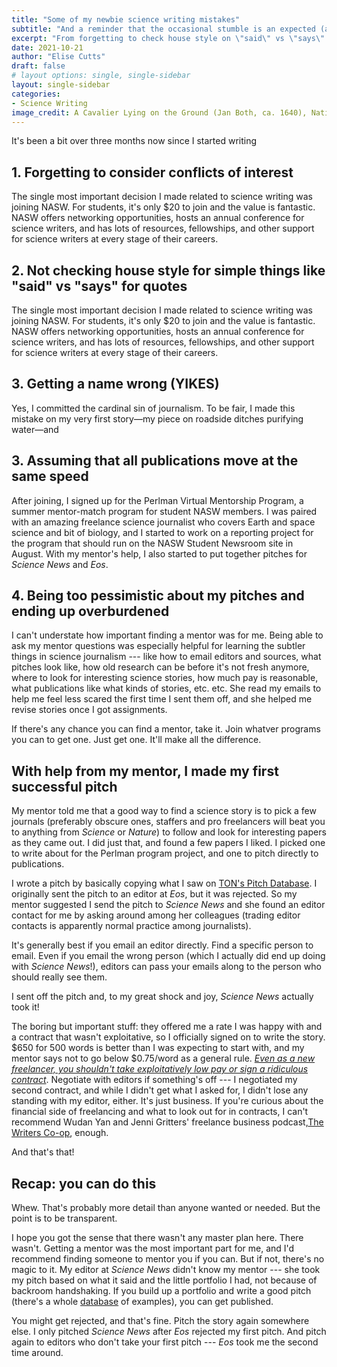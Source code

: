 ```yaml
---
title: "Some of my newbie science writing mistakes"
subtitle: "And a reminder that the occasional stumble is an expected (and maybe necessary) part of learning something new"
excerpt: "From forgetting to check house style on \"said\" vs \"says\" to not knowing what a TK or a banner quote was and almost pitching a story with a potential conflict of interest, I stumbled plenty in my first few months of science writing. Here are some simple things that tripped me up—and some assurance that it's okay (and maybe even expected) that you'll screw up a bit a the beginning."
date: 2021-10-21
author: "Elise Cutts"
draft: false
# layout options: single, single-sidebar
layout: single-sidebar
categories:
- Science Writing
image_credit: A Cavalier Lying on the Ground (Jan Both, ca. 1640), National Gallery of Art
---
```




It's been a bit over three months now since I started writing 

## 1. Forgetting to consider conflicts of interest

The single most important decision I made related to science writing was joining NASW. For students, it's only $20 to join and the value is fantastic. NASW offers networking opportunities, hosts an annual conference for science writers, and has lots of resources, fellowships, and other support for science writers at every stage of their careers. 



## 2. Not checking house style for simple things like "said" vs "says" for quotes

The single most important decision I made related to science writing was joining NASW. For students, it's only $20 to join and the value is fantastic. NASW offers networking opportunities, hosts an annual conference for science writers, and has lots of resources, fellowships, and other support for science writers at every stage of their careers. 

## 3. Getting a name wrong (YIKES)

Yes, I committed the cardinal sin of journalism. To be fair, I made this mistake on my very first story—my piece on roadside ditches purifying water—and 

## 3. Assuming that all publications move at the same speed 

After joining, I signed up for the Perlman Virtual Mentorship Program, a summer mentor-match program for student NASW members. I was paired with an amazing freelance science journalist who covers Earth and space science and bit of biology, and I started to work on a reporting project for the program that should run on the NASW Student Newsroom site in August. With my mentor's help, I also started to put together pitches for *Science News* and *Eos*.

## 4. Being too pessimistic about my pitches and ending up overburdened



I can't understate how important finding a mentor was for me. Being able to ask my mentor questions was especially helpful for learning the subtler things in science journalism --- like how to email editors and sources, what pitches look like, how old research can be before it's not fresh anymore, where to look for interesting science stories, how much pay is reasonable, what publications like what kinds of stories, etc. etc. She read my emails to help me feel less scared the first time I sent them off, and she helped me revise stories once I got assignments.

If there's any chance you can find a mentor, take it. Join whatver programs you can to get one. Just get one. It'll make all the difference.

## With help from my mentor, I made my first successful pitch

My mentor told me that a good way to find a science story is to pick a few journals (preferably obscure ones, staffers and pro freelancers will beat you to anything from *Science* or *Nature*) to follow and look for interesting papers as they came out. I did just that, and found a few papers I liked. I picked one to write about for the Perlman program project, and one to pitch directly to publications.

I wrote a pitch by basically copying what I saw on [TON's Pitch Database](https://www.theopennotebook.com/pitch-database/). I originally sent the pitch to an editor at *Eos*, but it was rejected. So my mentor suggested I send the pitch to *Science News* and she found an editor contact for me by asking around among her colleagues (trading editor contacts is apparently normal practice among journalists).

It's generally best if you email an editor directly. Find a specific person to email. Even if you email the wrong person (which I actually did end up doing with *Science News*!), editors can pass your emails along to the person who should really see them.

I sent off the pitch and, to my great shock and joy, *Science News* actually took it!

The boring but important stuff: they offered me a rate I was happy with and a contract that wasn't exploitative, so I officially signed on to write the story. $650 for 500 words is better than I was expecting to start with, and my mentor says not to go below $0.75/word as a general rule. <u>*Even as a new freelancer, you shouldn't take exploitatively low pay or sign a ridiculous contract*</u>. Negotiate with editors if something's off --- I negotiated my second contract, and while I didn't get what I asked for, I didn't lose any standing with my editor, either. It's just business. If you're curious about the financial side of freelancing and what to look out for in contracts, I can't recommend Wudan Yan and Jenni Gritters' freelance business podcast,[The Writers Co-op](https://www.thewriterscooppod.com), enough.

And that's that! 

## Recap: you can do this

Whew. That's probably more detail than anyone wanted or needed. But the point is to be transparent.

I hope you got the sense that there wasn't any master plan here. There wasn't. Getting a mentor was the most important part for me, and I'd recommend finding someone to mentor you if you can. But if not, there's no magic to it. My editor at *Science News* didn't know my mentor --- she took my pitch based on what it said and the little portfolio I had, not because of backroom handshaking. If you build up a portfolio and write a good pitch (there's a whole [database](https://www.theopennotebook.com/pitch-database/) of examples), you can get published.

You might get rejected, and that's fine. Pitch the story again somewhere else. I only pitched *Science News* after *Eos* rejected my first pitch. And pitch again to editors who don't take your first pitch --- *Eos* took me the second time around.

